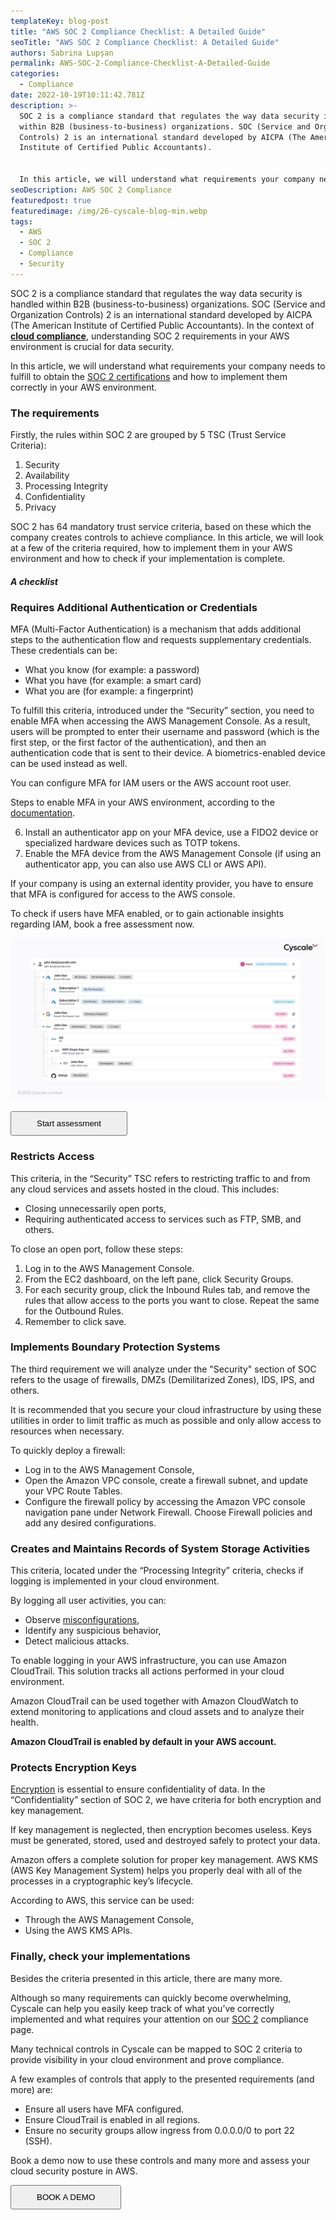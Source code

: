 ```yaml
---
templateKey: blog-post
title: "AWS SOC 2 Compliance Checklist: A Detailed Guide"
seoTitle: "AWS SOC 2 Compliance Checklist: A Detailed Guide"
authors: Sabrina Lupșan
permalink: AWS-SOC-2-Compliance-Checklist-A-Detailed-Guide
categories:
  - Compliance
date: 2022-10-19T10:11:42.781Z
description: >-
  SOC 2 is a compliance standard that regulates the way data security is handled
  within B2B (business-to-business) organizations. SOC (Service and Organization
  Controls) 2 is an international standard developed by AICPA (The American
  Institute of Certified Public Accountants). 


  In this article, we will understand what requirements your company needs to fulfill to obtain the SOC 2 certifications and how to implement them correctly in your AWS environment. 
seoDescription: AWS SOC 2 Compliance
featuredpost: true
featuredimage: /img/26-cyscale-blog-min.webp
tags:
  - AWS
  - SOC 2
  - Compliance
  - Security
---
```

<!--StartFragment-->

SOC 2 is a compliance standard that regulates the way data security is handled within B2B (business-to-business) organizations. SOC (Service and Organization Controls) 2 is an international standard developed by AICPA (The American Institute of Certified Public Accountants). In the context of **[cloud compliance](https://cyscale.com/blog/cloud-compliance-101-basics-best-practices/)**, understanding SOC 2 requirements in your AWS environment is crucial for data security.

In this article, we will understand what requirements your company needs to fulfill to obtain the [SOC 2 certifications](https://cyscale.com/blog/soc-2-compliance-in-cloud/) and how to implement them correctly in your AWS environment. 

### The requirements 

Firstly, the rules within SOC 2 are grouped by 5 TSC (Trust Service Criteria): 

1. Security 
2. Availability 
3. Processing Integrity 
4. Confidentiality 
5. Privacy 

SOC 2 has 64 mandatory trust service criteria, based on these which the company creates controls to achieve compliance. In this article, we will look at a few of the criteria required, how to implement them in your AWS environment and how to check if your implementation is complete. 

##### A checklist 

### Requires Additional Authentication or Credentials 

MFA (Multi-Factor Authentication) is a mechanism that adds additional steps to the authentication flow and requests supplementary credentials. These credentials can be: 

* What you know (for example: a password) 
* What you have (for example: a smart card) 
* What you are (for example: a fingerprint) 

To fulfill this criteria, introduced under the “Security” section, you need to enable MFA when accessing the AWS Management Console. As a result, users will be prompted to enter their username and password (which is the first step, or the first factor of the authentication), and then an authentication code that is sent to their device. A biometrics-enabled device can be used instead as well. 

You can configure MFA for IAM users or the AWS account root user. 

Steps to enable MFA in your AWS environment, according to the [documentation](https://docs.aws.amazon.com/IAM/latest/UserGuide/id_credentials_mfa_enable.html). 

6. Install an authenticator app on your MFA device, use a FIDO2 device or specialized hardware devices such as TOTP tokens. 
7. Enable the MFA device from the AWS Management Console (if using an authenticator app, you can also use AWS CLI or AWS API). 

If your company is using an external identity provider, you have to ensure that MFA is configured for access to the AWS console. 

To check if users have MFA enabled, or to gain actionable insights regarding IAM, book a free assessment now.

<a href="https://cyscale.com/cloud-security-risk-assessment/"><img src="/img/56_blog-edited-screenshot-1.png" alt="" title="" class=" blog-image-shadow " style="width:auto;height:auto;"/></a>

<div class="pb-0 pt-4 lg:pb-0 lg:pt-4 flex flex-col items-center"><a href="https://cyscale.com/cloud-security-risk-assessment/"><button class="bg-gradient-to-r from-[#0F26AA] to-[#FF4A56] hover:from-[#FF4A56] hover:to-[#0F26AA] block font-medium rounded text-white uppercase text-center no-underline hover:no-underline max-w-sm lg:inline-block font-hind" style="padding: 0.625rem 2.5rem;">Start assessment</button></a></div>

### Restricts Access 

This criteria, in the “Security” TSC refers to restricting traffic to and from any cloud services and assets hosted in the cloud. This includes: 

* Closing unnecessarily open ports, 
* Requiring authenticated access to services such as FTP, SMB, and others. 

To close an open port, follow these steps: 

1. Log in to the AWS Management Console. 
2. From the EC2 dashboard, on the left pane, click Security Groups. 
3. For each security group, click the Inbound Rules tab, and remove the rules that allow access to the ports you want to close. Repeat the same for the Outbound Rules. 
4. Remember to click save. 

### Implements Boundary Protection Systems 

The third requirement we will analyze under the "Security" section of SOC refers to the usage of firewalls, DMZs (Demilitarized Zones), IDS, IPS, and others.  

It is recommended that you secure your cloud infrastructure by using these utilities in order to limit traffic as much as possible and only allow access to resources when necessary. 

To quickly deploy a firewall: 

* Log in to the AWS Management Console, 
* Open the Amazon VPC console, create a firewall subnet, and update your VPC Route Tables. 
* Configure the firewall policy by accessing the Amazon VPC console navigation pane under Network Firewall. Choose Firewall policies and add any desired configurations. 

### Creates and Maintains Records of System Storage Activities 

This criteria, located under the “Processing Integrity” criteria, checks if logging is implemented in your cloud environment.  

By logging all user activities, you can: 

* Observe [misconfigurations](https://cyscale.com/blog/common-cloud-misconfigurations-how-to-avoid-them/), 
* Identify any suspicious behavior, 
* Detect malicious attacks. 

To enable logging in your AWS infrastructure, you can use Amazon CloudTrail. This solution tracks all actions performed in your cloud environment.  

Amazon CloudTrail can be used together with Amazon CloudWatch to extend monitoring to applications and cloud assets and to analyze their health. 

**Amazon CloudTrail is enabled by default in your AWS account.** 

### Protects Encryption Keys 

[Encryption](https://cyscale.com/blog/types-of-encryption/) is essential to ensure confidentiality of data. In the “Confidentiality” section of SOC 2, we have criteria for both encryption and key management.  

If key management is neglected, then encryption becomes useless. Keys must be generated, stored, used and destroyed safely to protect your data. 

Amazon offers a complete solution for proper key management. AWS KMS (AWS Key Management System) helps you properly deal with all of the processes in a cryptographic key’s lifecycle. 

According to AWS, this service can be used:  

* Through the AWS Management Console,  
* Using the AWS KMS APIs. 

### Finally, check your implementations 

Besides the criteria presented in this article, there are many more. 

Although so many requirements can quickly become overwhelming, Cyscale can help you easily keep track of what you’ve correctly implemented and what requires your attention on our [SOC 2](https://cyscale.com/blog/soc-2-vs-ISO-27001-SaaS/) compliance page. 

Many technical controls in Cyscale can be mapped to SOC 2 criteria to provide visibility in your cloud environment and prove compliance. 

A few examples of controls that apply to the presented requirements (and more) are: 

* Ensure all users have MFA configured. 
* Ensure CloudTrail is enabled in all regions. 
* Ensure no security groups allow ingress from 0.0.0.0/0 to port 22 (SSH). 

B﻿ook a demo now to use these controls and many more and assess your cloud security posture in AWS.

<div class="pb-12 pt-6 lg:pb-12 lg:pt-6 flex flex-col items-center"><a href="/request-demo/"><button class="bg-gradient-to-r from-[#0F26AA] to-[#FF4A56] hover:from-[#FF4A56] hover:to-[#0F26AA] block font-medium rounded text-white uppercase text-center no-underline hover:no-underline max-w-sm lg:inline-block font-hind" style="padding: 0.625rem 2.5rem;">BOOK A DEMO</button></a></div>

<!--EndFragment-->
